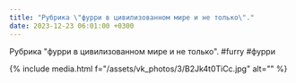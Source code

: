 ```yaml
---
title: "Рубрика \"фурри в цивилизованном мире и не только\"."
date: 2023-12-23 06:01:00 +0300
---
```


Рубрика "фурри в цивилизованном мире и не только".
#furry #фурри

{% include media.html f="/assets/vk_photos/3/B2Jk4t0TiCc.jpg" alt="" %}
